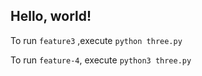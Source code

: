 ## Hello, world!

To run `feature3` ,execute `python three.py`

To run `feature-4`, execute `python3 three.py`
